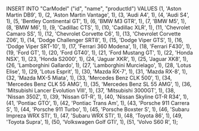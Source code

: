 INSERT INTO "CarModel" ("id", "name", "productId") VALUES
(1, 'Aston Martin DB9', 1),
(2, 'Aston Martin Vantage', 1),
(3, 'Audi A4', 1),
(4, 'Audi S4', 1),
(5, 'Bentley Continental GT', 1),
(6, 'BMW M3 GTR', 1),
(7, 'BMW M5', 1),
(8, 'BMW M6', 1),
(9, 'Cadillac CTS', 1),
(10, 'Cadillac XLR', 1),
(11, 'Chevrolet Camaro SS', 1),
(12, 'Chevrolet Corvette C6', 1),
(13, 'Chevrolet Corvette Z06', 1),
(14, 'Dodge Challenger SRT8', 1),
(15, 'Dodge Viper GTS', 1),
(16, 'Dodge Viper SRT-10', 1),
(17, 'Ferrari 360 Modena', 1),
(18, 'Ferrari F430', 1),
(19, 'Ford GT', 1),
(20, 'Ford GT40', 1),
(21, 'Ford Mustang GT', 1),
(22, 'Honda NSX', 1),
(23, 'Honda S2000', 1),
(24, 'Jaguar XKR', 1),
(25, 'Jaguar XK8', 1),
(26, 'Lamborghini Gallardo', 1),
(27, 'Lamborghini Murcielago', 1),
(28, 'Lotus Elise', 1),
(29, 'Lotus Esprit', 1),
(30, 'Mazda RX-7', 1),
(31, 'Mazda RX-8', 1),
(32, 'Mazda MX-5 Miata', 1),
(33, 'Mercedes Benz CLK 500', 1),
(34, 'Mercedes Benz CLK 55 AMG', 1),
(35, 'Mercedes Benz SL 55 AMG', 1),
(36, 'Mitsubishi Lancer Evolution VIII', 1),
(37, 'Mitsubishi 3000GT', 1),
(38, 'Nissan 350Z', 1),
(39, 'Nissan GT-R', 1),
(40, 'Nissan Skyline GT-R R34', 1),
(41, 'Pontiac GTO', 1),
(42, 'Pontiac Trans Am', 1),
(43, 'Porsche 911 Carrera S', 1),
(44, 'Porsche 911 Turbo', 1),
(45, 'Porsche Boxster S', 1),
(46, 'Subaru Impreza WRX STI', 1),
(47, 'Subaru WRX STI', 1),
(48, 'Toyota 86', 1),
(49, 'Toyota Supra', 1),
(50, 'Volkswagen Golf GTI', 1),
(51, 'Volvo S60 R', 1);